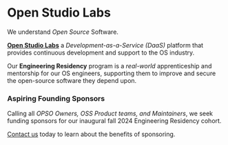# Open Studio Labs

We understand *Open Source* Software.

**[Open Studio Labs](https://OpenStudioLabs.com/)** a *Development-as-a-Service (DaaS)* platform that provides continuous development and support to the OS industry. 

Our **Engineering Residency** program is a *real-world* apprenticeship and mentorship for our OS engineers, supporting them to improve and secure the open-source software they depend upon.

### Aspiring Founding Sponsors

Calling all *OPSO Owners, OSS Product teams, and Maintainers*, we seek funding sponsors for our inaugural fall 2024 Engineering Residency cohort. 

[Contact us](mailto:info@openstudiolabs.com) today to learn about the benefits of sponsoring.

<!--

**Here are some ideas to get you started:**

🙋‍♀️ A short introduction - what is your organization all about?
🌈 Contribution guidelines - how can the community get involved?
👩‍💻 Useful resources - where can the community find your docs? Is there anything else the community should know?
🍿 Fun facts - what does your team eat for breakfast?
🧙 Remember, you can do mighty things with the power of [Markdown](https://docs.github.com/github/writing-on-github/getting-started-with-writing-and-formatting-on-github/basic-writing-and-formatting-syntax)
-->
